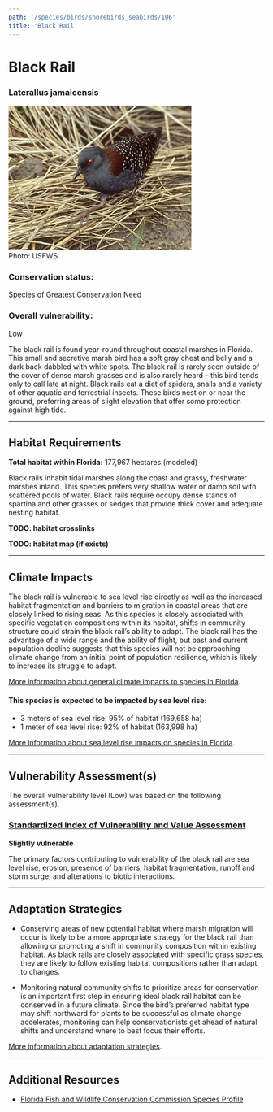```yaml
---
path: '/species/birds/shorebirds_seabirds/106'
title: 'Black Rail'
---
```


# Black Rail

### Laterallus jamaicensis

<div id="TopSection">

<div class="header-photo"><img src="106.jpg" alt="Photo for Black Rail"/>
<figcaption>Photo: USFWS</figcaption></div>

<div>

### Conservation status:

Species of Greatest Conservation Need

### Overall vulnerability:

Low

</div>
</div>

The black rail is found year-round throughout coastal marshes in Florida.  This small and secretive marsh bird has a soft gray chest and belly and a dark back dabbled with white spots.  The black rail is rarely seen outside of the cover of dense marsh grasses and is also rarely heard – this bird tends only to call late at night.  Black rails eat a diet of spiders, snails and a variety of other aquatic and terrestrial insects.  These birds nest on or near the ground, preferring areas of slight elevation that offer some protection against high tide.

<hr />

## Habitat Requirements

**Total habitat within Florida:** 177,967 hectares (modeled)

Black rails inhabit tidal marshes along the coast and grassy, freshwater marshes inland.  This species prefers very shallow water or damp soil with scattered pools of water. Black rails require occupy dense stands of spartina and other grasses or sedges that provide thick cover and adequate nesting habitat.

**TODO: habitat crosslinks**

**TODO: habitat map (if exists)**

<hr />

## Climate Impacts

The black rail is vulnerable to sea level rise directly as well as the increased habitat fragmentation and barriers to migration in coastal areas that are closely linked to rising seas.  As this species is closely associated with specific vegetation compositions within its habitat, shifts in community structure could strain the black rail’s ability to adapt.  The black rail has the advantage of a wide range and the ability of flight, but past and current population decline suggests that this species will not be approaching climate change from an initial point of population resilience, which is likely to increase its struggle to adapt.

[More information about general climate impacts to species in Florida](/impacts/species).


#### This species is expected to be impacted by sea level rise:

- 3 meters of sea level rise: 95% of habitat (169,658 ha)
- 1 meter of sea level rise: 92% of habitat (163,998 ha)

[More information about sea level rise impacts on species in Florida](/impacts/species/slr).
    

<hr />

## Vulnerability Assessment(s)

The overall vulnerability level (Low) was based on the following assessment(s).
#### 
<div class="vulnerability-header">
<h3><a href="/impacts/vulnerability/sivva/species">Standardized Index of Vulnerability and Value Assessment</a></h3>
<b class="slight">Slightly vulnerable</b>
</div> 

The primary factors contributing to vulnerability of the black rail are sea level rise, erosion, presence of barriers, habitat fragmentation, runoff and storm surge, and alterations to biotic interactions.


<hr />

## Adaptation Strategies

- Conserving areas of new potential habitat where marsh migration will occur is likely to be a more appropriate strategy for the black rail than allowing or promoting a shift in community composition within existing habitat.  As black rails are closely associated with specific grass species, they are likely to follow existing habitat compositions rather than adapt to changes.

- Monitoring natural community shifts to prioritize areas for conservation is an important first step in ensuring ideal black rail habitat can be conserved in a future climate.  Since the bird’s preferred habitat type may shift northward for plants to be successful as climate change accelerates, monitoring can help conservationists get ahead of natural shifts and understand where to best focus their efforts.

[More information about adaptation strategies](/strategies).

<hr />


## Additional Resources

- [Florida Fish and Wildlife Conservation Commission Species Profile](http://legacy.myfwc.com/bba/docs/bba_blra.pdf)
